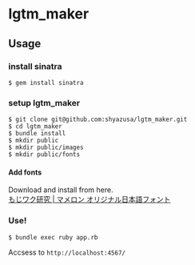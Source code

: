# lgtm_maker

## Usage

### install sinatra

```
$ gem install sinatra
```

### setup lgtm_maker

```
$ git clone git@github.com:shyazusa/lgtm_maker.git
$ cd lgtm_maker
$ bundle install
$ mkdir public
$ mkdir public/images
$ mkdir public/fonts
```

#### Add fonts

Download and install from here.  
[もじワク研究 | マメロン オリジナル日本語フォント](https://moji-waku.com/mamelon/)

### Use!

```
$ bundle exec ruby app.rb
```

Accsess to `http://localhost:4567/`
